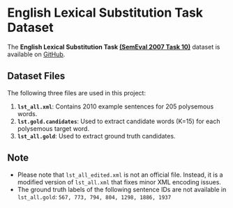 # English Lexical Substitution Task Dataset
The **English Lexical Substitution Task [(SemEval 2007 Task 10)](https://aclanthology.org/S07-1009.pdf)** dataset is available on [GitHub](https://github.com/orenmel/lexsub).

## Dataset Files
The following three files are used in this project:

1. **`lst_all.xml`**: Contains 2010 example sentences for 205 polysemous words.
2. **`lst.gold.candidates`**: Used to extract candidate words (K=15) for each polysemous target word.
3. **`lst_all.gold`**: Used to extract ground truth candidates.

## Note
- Please note that `lst_all_edited.xml` is not an official file. Instead, it is a modified version of `lst_all.xml` that fixes minor XML encoding issues.
- The ground truth labels of the following sentence IDs are not available in `lst_all.gold`: `567, 773, 794, 804, 1298, 1886, 1937`